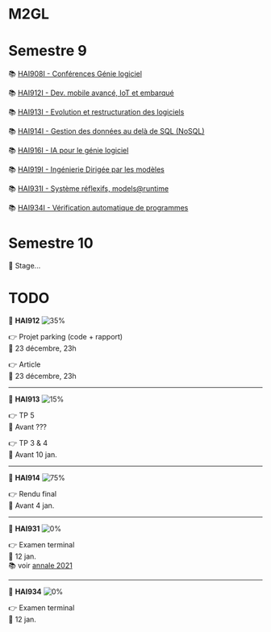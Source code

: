 # M2GL

# Semestre 9

:books: [HAI908I - Conférences Génie logiciel](./HAI908I "HAI908I courses")

:books: [HAI912I - Dev. mobile avancé, IoT et embarqué](./HAI912I "HAI912I courses")

:books: [HAI913I - Evolution et restructuration des logiciels](./HAI913I "HAI913I courses")

:books: [HAI914I - Gestion des données au delà de SQL (NoSQL)](./HAI914I "HAI914I courses")

:books: [HAI916I - IA pour le génie logiciel](./HAI916I "HAI916 courses")

:books: [HAI919I - Ingénierie Dirigée par les modèles](./HAI919I "HAI919I courses")

:books: [HAI931I - Système réflexifs, models@runtime](./HAI931I "HAI931I courses")

:books: [HAI934I - Vérification automatique de programmes](./HAI934I "HAI934I courses")

# Semestre 10

🚧 Stage...

# TODO

🚩 **HAI912** ![35%](https://progress-bar.dev/35)

👉 Projet parking (code + rapport)  
📆 23 décembre, 23h

👉 Article  
📆 23 décembre, 23h

<hr>

🚩 **HAI913** ![15%](https://progress-bar.dev/15)

👉 TP 5  
📆 Avant ???

👉 TP 3 & 4  
📆 Avant 10 jan.

<hr>

🚩 **HAI914** ![75%](https://progress-bar.dev/75)

👉 Rendu final  
📆 Avant 4 jan.

<hr>

🚩 **HAI931** ![0%](https://progress-bar.dev/0)

👉 Examen terminal  
📆 12 jan.  
📚 voir [annale 2021](./HAI931I/annales/Dony2021.pdf)

<hr>

🚩 **HAI934** ![0%](https://progress-bar.dev/0)

👉 Examen terminal  
📆 12 jan.
